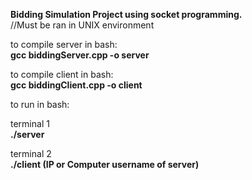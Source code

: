 <b>Bidding Simulation Project using socket programming.</b> <br>
//Must be ran in UNIX environment

to compile server in bash: <br>
<b>gcc biddingServer.cpp -o server</b>

to compile client in bash: <br>
<b>gcc biddingClient.cpp -o client</b>

to run in bash:

terminal 1 <br>
<b>./server</b>

terminal 2 <br>
<b>./client (IP or Computer username of server)</b>
